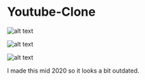 # Youtube-Clone


![alt text](https://drive.google.com/uc?export=download&id=1mGOZuU1tQRDKonObEr3ek_ovlXL9UXgy)

![alt text](https://drive.google.com/uc?export=download&id=13mMJdIa_PoAG8fUcTXHsiAJI2YYNSs18)

![alt text](https://drive.google.com/uc?export=download&id=1nwYImzVMi9a42fe9br98zgxCPcHsutwB)



I made this mid 2020 so it looks a bit outdated.
